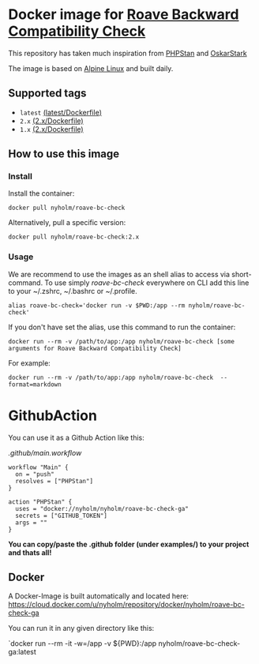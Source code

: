 # Docker image for [Roave Backward Compatibility Check](https://github.com/Roave/BackwardCompatibilityCheck)

This repository has taken much inspiration from [PHPStan](https://github.com/phpstan/docker-image) and 
[OskarStark](https://github.com/OskarStark/phpstan-ga)

The image is based on [Alpine Linux](https://alpinelinux.org/) and built daily.

## Supported tags

- `latest` [(latest/Dockerfile)](latest/Dockerfile)
- `2.x` [(2.x/Dockerfile)](2.x/Dockerfile)
- `1.x` [(2.x/Dockerfile)](1.x/Dockerfile)

## How to use this image

### Install

Install the container:

```
docker pull nyholm/roave-bc-check
```

Alternatively, pull a specific version:

```
docker pull nyholm/roave-bc-check:2.x
```

### Usage

We are recommend to use the images as an shell alias to access via short-command.
To use simply *roave-bc-check* everywhere on CLI add this line to your ~/.zshrc, ~/.bashrc or ~/.profile.

```
alias roave-bc-check='docker run -v $PWD:/app --rm nyholm/roave-bc-check'
```

If you don't have set the alias, use this command to run the container:

```
docker run --rm -v /path/to/app:/app nyholm/roave-bc-check [some arguments for Roave Backward Compatibility Check]
```

For example:

```
docker run --rm -v /path/to/app:/app nyholm/roave-bc-check  --format=markdown
```

# GithubAction

You can use it as a Github Action like this:

_.github/main.workflow_
```
workflow "Main" {
  on = "push"
  resolves = ["PHPStan"]
}

action "PHPStan" {
  uses = "docker://nyholm/nyholm/roave-bc-check-ga"
  secrets = ["GITHUB_TOKEN"]
  args = ""
}
```


**You can copy/paste the .github folder (under examples/) to your project and thats all!**

## Docker

A Docker-Image is built automatically and located here:
https://cloud.docker.com/u/nyholm/repository/docker/nyholm/roave-bc-check-ga

You can run it in any given directory like this:

`docker run --rm -it -w=/app -v ${PWD}:/app nyholm/roave-bc-check-ga:latest

